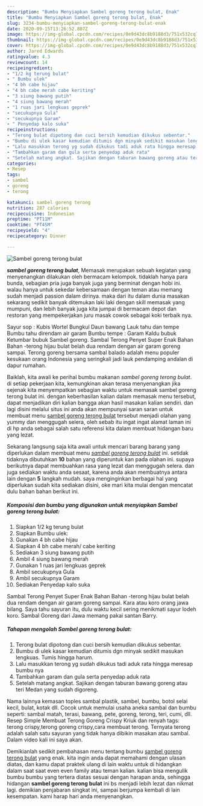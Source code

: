 ```yaml
---
description: "Bumbu Menyiapkan Sambel goreng terong bulat, Enak"
title: "Bumbu Menyiapkan Sambel goreng terong bulat, Enak"
slug: 3234-bumbu-menyiapkan-sambel-goreng-terong-bulat-enak
date: 2020-09-15T13:26:52.807Z
image: https://img-global.cpcdn.com/recipes/0e9d43dc8b9188d3/751x532cq70/sambel-goreng-terong-bulat-foto-resep-utama.jpg
thumbnail: https://img-global.cpcdn.com/recipes/0e9d43dc8b9188d3/751x532cq70/sambel-goreng-terong-bulat-foto-resep-utama.jpg
cover: https://img-global.cpcdn.com/recipes/0e9d43dc8b9188d3/751x532cq70/sambel-goreng-terong-bulat-foto-resep-utama.jpg
author: Jared Edwards
ratingvalue: 4.3
reviewcount: 14
recipeingredient:
- "1/2 kg terung bulat"
- " Bumbu ulek"
- "4 bh cabe hijau"
- "4 bh cabe merah cabe keriting"
- "3 siung bawang putih"
- "4 siung bawang merah"
- "1 ruas jari lengkuas geprek"
- "secukupnya Gula"
- "secukupnya Garam"
- " Penyedap kalo suka"
recipeinstructions:
- "Terong bulat dipotong dan cuci bersih kemudian dikukus sebentar."
- "Bumbu di ulek kasar kemudian ditumis dgn minyak sedikit masukan lengkuas. Tumis hingga harum."
- "Lalu masukkan terong yg sudah dikukus tadi aduk rata hingga meresap bumbu nya"
- "Tambahkan garam dan gula serta penyedap aduk rata"
- "Setelah matang angkat. Sajikan dengan taburan bawang goreng atau teri Medan yang sudah digoreng."
categories:
- Resep
tags:
- sambel
- goreng
- terong

katakunci: sambel goreng terong 
nutrition: 287 calories
recipecuisine: Indonesian
preptime: "PT11M"
cooktime: "PT45M"
recipeyield: "4"
recipecategory: Dinner

---
```



![Sambel goreng terong bulat](https://img-global.cpcdn.com/recipes/0e9d43dc8b9188d3/751x532cq70/sambel-goreng-terong-bulat-foto-resep-utama.jpg)

<b><i>sambel goreng terong bulat</i></b>, Memasak merupakan sebuah kegiatan yang menyenangkan dilakukan oleh bermacam kelompok. tidaklah hanya para bunda, sebagian pria juga banyak juga yang berminat dengan hobi ini. walau hanya untuk sekedar kebersamaan dengan teman atau memang sudah menjadi passion dalam dirinya. maka dari itu dalam dunia masakan sekarang sedikit banyak ditemukan laki laki dengan skill memasak yang mumpuni, dan lebih banyak juga kita jumpai di bermacam depot dan restoran yang mempekerjakan juru masak cowok sebagai koki terbaik nya.

Sayur sop : Kubis Wortel Bungkul Daun bawang Lauk tahu dan tempe Bumbu tahu direndam air garam Bumbu tempe : Garam Kaldu bubuk Ketumbar bubuk Sambel goreng. Sambal Terong Penyet Super Enak Bahan Bahan -terong hijau bulat belah dua rendam dengan air garam goreng sampai. Terong goreng bersama sambal balado adalah menu populer kesukaan orang Indonesia yang seringkali jadi lauk pendamping andalan di dapur rumahan.

Baiklah, kita awali ke perihal bumbu makanan <i>sambel goreng terong bulat</i>. di setiap pekerjaan kita, kemungkinan akan terasa menyenangkan jika sejenak kita menyempatkan sebagian waktu untuk memasak sambel goreng terong bulat ini. dengan keberhasilan kalian dalam memasak menu tersebut, dapat menjadikan diri kalian bangga akan hasil masakan kalian sendiri. dan lagi disini melalui situs ini anda akan mempunyai saran saran untuk membuat menu <u>sambel goreng terong bulat</u> tersebut menjadi olahan yang yummy dan menggugah selera, oleh sebab itu ingat ingat alamat laman ini di hp anda sebagai salah satu referensi kita dalam membuat hidangan baru yang lezat.


Sekarang langsung saja kita awali untuk mencari barang barang yang diperlukan dalam membuat menu <u><i>sambel goreng terong bulat</i></u> ini. setidak tidaknya dibutuhkan <b>10</b> bahan yang diperuntuk kan pada olahan ini. supaya berikutnya dapat membuahkan rasa yang lezat dan menggugah selera. dan juga sediakan waktu anda sesaat, karena anda akan membuatnya antara lain dengan <b>5</b> langkah mudah. saya menginginkan berbagai hal yang diperlukan sudah kita sediakan disini, oke mari kita mulai dengan mencatat dulu bahan bahan berikut ini.

<!--inarticleads1-->

##### Komposisi dan bumbu yang digunakan untuk menyiapkan Sambel goreng terong bulat:

1. Siapkan 1/2 kg terung bulat
1. Siapkan  Bumbu ulek:
1. Gunakan 4 bh cabe hijau
1. Siapkan 4 bh cabe merah/ cabe keriting
1. Sediakan 3 siung bawang putih
1. Ambil 4 siung bawang merah
1. Gunakan 1 ruas jari lengkuas geprek
1. Ambil secukupnya Gula
1. Ambil secukupnya Garam
1. Sediakan  Penyedap kalo suka


Sambal Terong Penyet Super Enak Bahan Bahan -terong hijau bulat belah dua rendam dengan air garam goreng sampai. Kara atau koro orang jawa bilang. Saya tahu sayuran itu, dulu waktu kecil sering menikmati sayur lodeh koro. Sambal Goreng dari Jawa memang pakai santan Barry. 

<!--inarticleads2-->

##### Tahapan mengolah Sambel goreng terong bulat:

1. Terong bulat dipotong dan cuci bersih kemudian dikukus sebentar.
1. Bumbu di ulek kasar kemudian ditumis dgn minyak sedikit masukan lengkuas. Tumis hingga harum.
1. Lalu masukkan terong yg sudah dikukus tadi aduk rata hingga meresap bumbu nya
1. Tambahkan garam dan gula serta penyedap aduk rata
1. Setelah matang angkat. Sajikan dengan taburan bawang goreng atau teri Medan yang sudah digoreng.


Nama lainnya kemasan toples sambal plastik, sambel, bumbu, botol selai kecil, bulat, kotak dll. Cocok untuk memulai usaha aneka sambal dan bumbu seperti: sambal matah, terasi, bawang, pete, goreng, terong, teri, cumi, dll. Resep Simple Membuat Terong Goreng Crispy Kriuk dan renyah tags: terong crispy,terong goreng crispy,cara membuat terong. Ternyata terong adalah salah satu sayuran yang tidak hanya dibikin masakan atau sambal. Dalam video kali ini saya akan. 

Demikianlah sedikit pembahasan menu tentang bumbu <u>sambel goreng terong bulat</u> yang enak. kita ingin anda dapat memahami dengan ulasan diatas, dan kamu dapat praktek ulang di lain waktu untuk di hidangkan dalam saat saat even even family atau teman kalian. kalian bisa mengulik bumbu bumbu yang tertera diatas sesuai dengan harapan anda, sehingga hidangan <b>sambel goreng terong bulat</b> ini bs menjadi lebih lezat dan nikmat lagi. demikian penjabaran singkat ini, sampai berjumpa kembali di lain kesempatan. kami harap hari anda menyenangkan.
